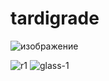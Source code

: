 # tardigrade




![изображение](https://user-images.githubusercontent.com/85747237/193465513-1c2b8959-a9ee-49ab-83bc-0cb0bc20a52f.png)


![r1](https://user-images.githubusercontent.com/85747237/193465546-64fba3a9-8ace-498d-9ef1-5ee6632b1ae2.png)
![glass-1](https://user-images.githubusercontent.com/85747237/193465569-5610e896-968b-4ee5-b605-a4cf47aef1e4.png)
